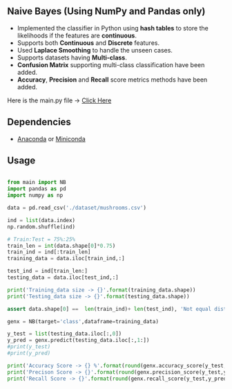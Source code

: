## Naive Bayes (Using NumPy and Pandas only)

- Implemented the classifier in Python using **hash tables** to store the likelihoods if the features are **continuous**.
- Supports both **Continuous** and **Discrete** features.
- Used **Laplace Smoothing** to handle the unseen cases.
- Supports datasets having **Multi-class**. 
- **Confusion Matrix** supporting multi-class classification have been added.
- **Accuracy**, **Precision** and **Recall** score metrics methods have been added.

Here is the main.py file ->  [Click Here](https://github.com/gshashank84/NB/blob/main/NB_main.py)

## Dependencies
- [Anaconda](https://www.anaconda.com/download) or [Miniconda](https://conda.io/en/latest/miniconda.html)

## Usage
```python

from main import NB
import pandas as pd
import numpy as np

data = pd.read_csv('./dataset/mushrooms.csv')

ind = list(data.index)
np.random.shuffle(ind)

# Train:Test = 75%:25%
train_len = int(data.shape[0]*0.75)
train_ind = ind[:train_len]
training_data = data.iloc[train_ind,:]

test_ind = ind[train_len:]
testing_data = data.iloc[test_ind,:]

print('Training_data size -> {}'.format(training_data.shape))
print('Testing_data size -> {}'.format(testing_data.shape))

assert data.shape[0] ==  len(train_ind)+ len(test_ind), 'Not equal distribution'

genx = NB(target='class',dataframe=training_data)

y_test = list(testing_data.iloc[:,0])
y_pred = genx.predict(testing_data.iloc[:,1:])
#print(y_test)
#print(y_pred)

print('Accuracy Score -> {} %'.format(round(genx.accuracy_score(y_test,y_pred),3)))
print('Precison Score -> {}'.format(round(genx.precision_score(y_test,y_pred),3)))
print('Recall Score -> {}'.format(round(genx.recall_score(y_test,y_pred),3)))

```






